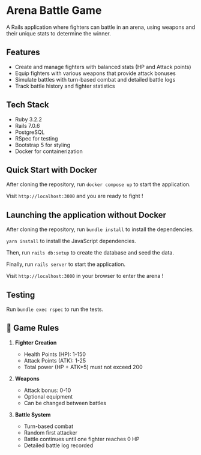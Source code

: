 # Arena Battle Game

A Rails application where fighters can battle in an arena, using weapons and their unique stats to determine the winner.

## Features

- Create and manage fighters with balanced stats (HP and Attack points)
- Equip fighters with various weapons that provide attack bonuses
- Simulate battles with turn-based combat and detailed battle logs
- Track battle history and fighter statistics

## Tech Stack

- Ruby 3.2.2
- Rails 7.0.6
- PostgreSQL
- RSpec for testing
- Bootstrap 5 for styling
- Docker for containerization

## Quick Start with Docker

After cloning the repository, run `docker compose up` to start the application.

Visit `http://localhost:3000` and you are ready to fight !

## Launching the application without Docker

After cloning the repository, run `bundle install` to install the dependencies.

`yarn install` to install the JavaScript dependencies.

Then, run `rails db:setup` to create the database and seed the data.

Finally, run `rails server` to start the application.

Visit `http://localhost:3000` in your browser to enter the arena !

## Testing

Run `bundle exec rspec` to run the tests.

## 📖 Game Rules

1. **Fighter Creation**

   - Health Points (HP): 1-150
   - Attack Points (ATK): 1-25
   - Total power (HP + ATK\*5) must not exceed 200

2. **Weapons**

   - Attack bonus: 0-10
   - Optional equipment
   - Can be changed between battles

3. **Battle System**
   - Turn-based combat
   - Random first attacker
   - Battle continues until one fighter reaches 0 HP
   - Detailed battle log recorded
